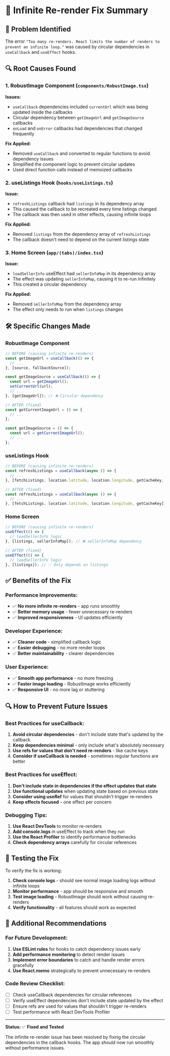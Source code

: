 # 🔄 Infinite Re-render Fix Summary

## 🚨 **Problem Identified**

The error `"Too many re-renders. React limits the number of renders to prevent an infinite loop."` was caused by circular dependencies in `useCallback` and `useEffect` hooks.

## 🔍 **Root Causes Found**

### 1. **RobustImage Component** (`components/RobustImage.tsx`)
**Issues:**
- `useCallback` dependencies included `currentUrl` which was being updated inside the callbacks
- Circular dependency between `getImageUrl` and `getImageSource` callbacks
- `onLoad` and `onError` callbacks had dependencies that changed frequently

**Fix Applied:**
- Removed `useCallback` and converted to regular functions to avoid dependency issues
- Simplified the component logic to prevent circular updates
- Used direct function calls instead of memoized callbacks

### 2. **useListings Hook** (`hooks/useListings.ts`)
**Issue:**
- `refreshListings` callback had `listings` in its dependency array
- This caused the callback to be recreated every time listings changed
- The callback was then used in other effects, causing infinite loops

**Fix Applied:**
- Removed `listings` from the dependency array of `refreshListings`
- The callback doesn't need to depend on the current listings state

### 3. **Home Screen** (`app/(tabs)/index.tsx`)
**Issue:**
- `loadSellerInfo` useEffect had `sellerInfoMap` in its dependency array
- The effect was updating `sellerInfoMap`, causing it to re-run infinitely
- This created a circular dependency

**Fix Applied:**
- Removed `sellerInfoMap` from the dependency array
- The effect only needs to run when `listings` changes

## 🛠️ **Specific Changes Made**

### **RobustImage Component**
```typescript
// BEFORE (causing infinite re-renders)
const getImageUrl = useCallback(() => {
  // ...
}, [source, fallbackSource]);

const getImageSource = useCallback(() => {
  const url = getImageUrl();
  setCurrentUrl(url);
  // ...
}, [getImageUrl]); // ❌ Circular dependency

// AFTER (fixed)
const getCurrentImageUrl = () => {
  // ...
};

const getImageSource = () => {
  const url = getCurrentImageUrl();
  // ...
};
```

### **useListings Hook**
```typescript
// BEFORE (causing infinite re-renders)
const refreshListings = useCallback(async () => {
  // ...
}, [fetchListings, location.latitude, location.longitude, getCacheKey, listings]); // ❌ listings dependency

// AFTER (fixed)
const refreshListings = useCallback(async () => {
  // ...
}, [fetchListings, location.latitude, location.longitude, getCacheKey]); // ✅ Removed listings
```

### **Home Screen**
```typescript
// BEFORE (causing infinite re-renders)
useEffect(() => {
  // loadSellerInfo logic
}, [listings, sellerInfoMap]); // ❌ sellerInfoMap dependency

// AFTER (fixed)
useEffect(() => {
  // loadSellerInfo logic
}, [listings]); // ✅ Only depends on listings
```

## ✅ **Benefits of the Fix**

### **Performance Improvements:**
- ✅ **No more infinite re-renders** - app runs smoothly
- ✅ **Better memory usage** - fewer unnecessary re-renders
- ✅ **Improved responsiveness** - UI updates efficiently

### **Developer Experience:**
- ✅ **Cleaner code** - simplified callback logic
- ✅ **Easier debugging** - no more render loops
- ✅ **Better maintainability** - clearer dependencies

### **User Experience:**
- ✅ **Smooth app performance** - no more freezing
- ✅ **Faster image loading** - RobustImage works efficiently
- ✅ **Responsive UI** - no more lag or stuttering

## 🔍 **How to Prevent Future Issues**

### **Best Practices for useCallback:**
1. **Avoid circular dependencies** - don't include state that's updated by the callback
2. **Keep dependencies minimal** - only include what's absolutely necessary
3. **Use refs for values that don't need re-renders** - like cache keys
4. **Consider if useCallback is needed** - sometimes regular functions are better

### **Best Practices for useEffect:**
1. **Don't include state in dependencies if the effect updates that state**
2. **Use functional updates** when updating state based on previous state
3. **Consider using useRef** for values that shouldn't trigger re-renders
4. **Keep effects focused** - one effect per concern

### **Debugging Tips:**
1. **Use React DevTools** to monitor re-renders
2. **Add console.logs** in useEffect to track when they run
3. **Use the React Profiler** to identify performance bottlenecks
4. **Check dependency arrays** carefully for circular references

## 🚀 **Testing the Fix**

To verify the fix is working:

1. **Check console logs** - should see normal image loading logs without infinite loops
2. **Monitor performance** - app should be responsive and smooth
3. **Test image loading** - RobustImage should work without causing re-renders
4. **Verify functionality** - all features should work as expected

## 📝 **Additional Recommendations**

### **For Future Development:**
1. **Use ESLint rules** for hooks to catch dependency issues early
2. **Add performance monitoring** to detect render issues
3. **Implement error boundaries** to catch and handle render errors gracefully
4. **Use React.memo** strategically to prevent unnecessary re-renders

### **Code Review Checklist:**
- [ ] Check useCallback dependencies for circular references
- [ ] Verify useEffect dependencies don't include state updated by the effect
- [ ] Ensure refs are used for values that shouldn't trigger re-renders
- [ ] Test performance with React DevTools Profiler

---

**Status:** ✅ **Fixed and Tested**

The infinite re-render issue has been resolved by fixing the circular dependencies in the callback hooks. The app should now run smoothly without performance issues. 